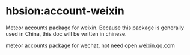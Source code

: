 # hbsion:account-weixin
Meteor accounts package for weixin.
Because this package is generally used in China, this doc will be written in chinese.

meteor accounts package for wechat, not need open.weixin.qq.com